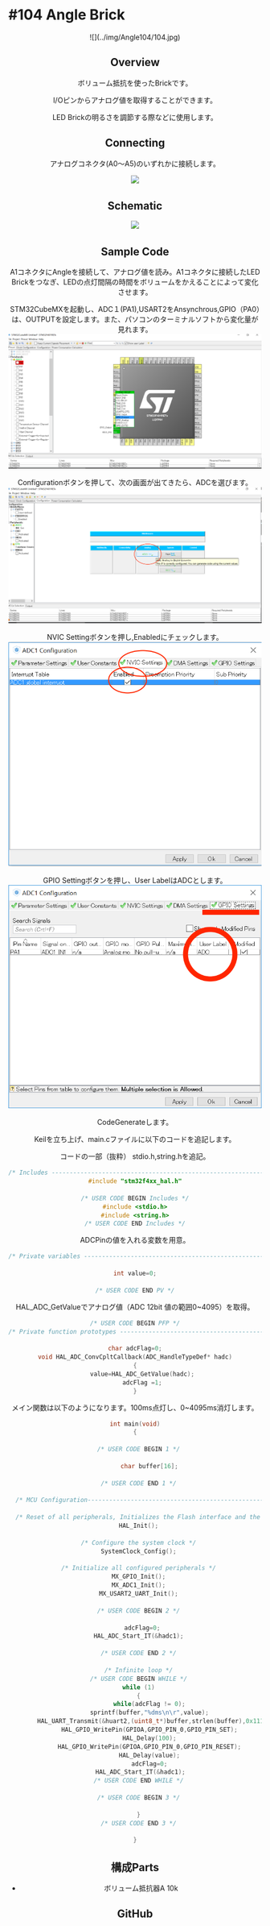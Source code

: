 # #104 Angle Brick

<center>![](../img/Angle104/104.jpg)
<!--COLORME-->

## Overview
ボリューム抵抗を使ったBrickです。

I/Oピンからアナログ値を取得することができます。

LED Brickの明るさを調節する際などに使用します。

## Connecting

アナログコネクタ(A0〜A5)のいずれかに接続します。

![](/img/100_analog/connect/104_angle_connect.jpg)

## Schematic
![](/img/100_analog/schematic/104_angle.png)

## Sample Code

A1コネクタにAngleを接続して、アナログ値を読み。A1コネクタに接続したLED Brickをつなぎ、LEDの点灯間隔の時間をボリュームをかえることによって変化させます。

STM32CubeMXを起動し、ADC１(PA1),USART2をAnsynchrous,GPIO（PA0）は、OUTPUTを設定します。また、パソコンのターミナルソフトから変化量が見れます。
![](../img/Angle104/PinOutConf.png)

Configurationボタンを押して、次の画面が出てきたら、ADCを選びます。
![](../img/Angle104/ADCSELECT.png)

NVIC Settingボタンを押し,Enabledにチェックします。
![](../img/Angle104/ADC_NVIC.png)

GPIO Settingボタンを押し、User LabelはADCとします。
![](../img/Angle104/ADCConf.png)

CodeGenerateします。

Keilを立ち上げ、main.cファイルに以下のコードを追記します。

コードの一部（抜粋）
stdio.h,string.hを追記。

```c
/* Includes ------------------------------------------------------------------*/
#include "stm32f4xx_hal.h"

/* USER CODE BEGIN Includes */
#include <stdio.h>
#include <string.h>
/* USER CODE END Includes */
```

ADCPinの値を入れる変数を用意。
```c
/* Private variables ---------------------------------------------------------*/

int value=0;

/* USER CODE END PV */
```

HAL_ADC_GetValueでアナログ値（ADC 12bit 値の範囲0~4095）を取得。
```c
/* USER CODE BEGIN PFP */
/* Private function prototypes -----------------------------------------------*/

char adcFlag=0;
void HAL_ADC_ConvCpltCallback(ADC_HandleTypeDef* hadc)
{
	value=HAL_ADC_GetValue(hadc);
	adcFlag =1;
}

```

メイン関数は以下のようになります。100ms点灯し、0~4095ms消灯します。
```c
int main(void)
{

  /* USER CODE BEGIN 1 */

		char buffer[16];

  /* USER CODE END 1 */

  /* MCU Configuration----------------------------------------------------------*/

  /* Reset of all peripherals, Initializes the Flash interface and the Systick. */
  HAL_Init();

  /* Configure the system clock */
  SystemClock_Config();

  /* Initialize all configured peripherals */
  MX_GPIO_Init();
  MX_ADC1_Init();
  MX_USART2_UART_Init();

  /* USER CODE BEGIN 2 */

	adcFlag=0;
  HAL_ADC_Start_IT(&hadc1);

  /* USER CODE END 2 */

  /* Infinite loop */
  /* USER CODE BEGIN WHILE */
  while (1)
  {
		while(adcFlag != 0);
		sprintf(buffer,"%dms\n\r",value);
		HAL_UART_Transmit(&huart2,(uint8_t*)buffer,strlen(buffer),0x1111);
		HAL_GPIO_WritePin(GPIOA,GPIO_PIN_0,GPIO_PIN_SET);
		HAL_Delay(100);
		HAL_GPIO_WritePin(GPIOA,GPIO_PIN_0,GPIO_PIN_RESET);
		HAL_Delay(value);
		adcFlag=0;
		HAL_ADC_Start_IT(&hadc1);	  
  /* USER CODE END WHILE */

  /* USER CODE BEGIN 3 */

  }
  /* USER CODE END 3 */

}


```


## 構成Parts
- ボリューム抵抗器A 10k

## GitHub
